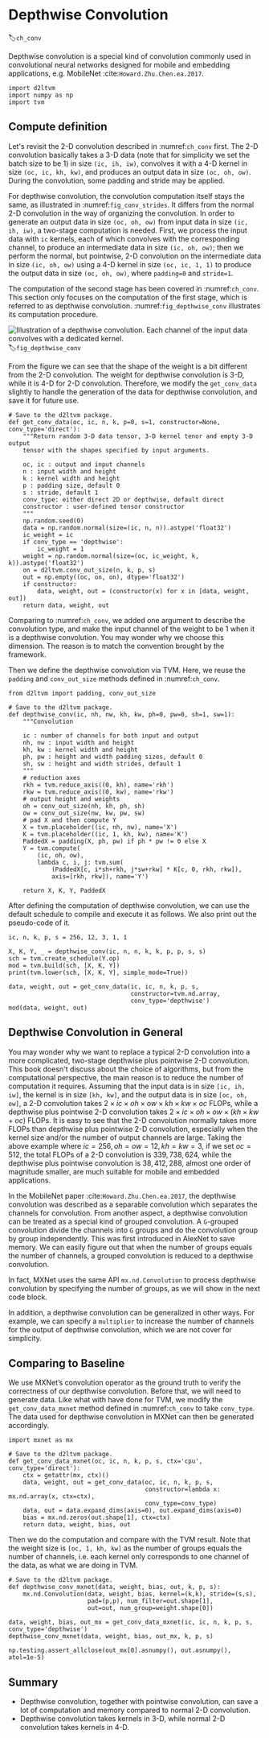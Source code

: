 # Depthwise Convolution
:label:`ch_conv`

Depthwise convolution is a special kind of convolution commonly used in convolutional neural networks designed for mobile and embedding applications, e.g. MobileNet :cite:`Howard.Zhu.Chen.ea.2017`.

```{.python .input  n=1}
import d2ltvm
import numpy as np
import tvm
```

## Compute definition

Let's revisit the 2-D convolution described in :numref:`ch_conv` first. The 2-D convolution basically takes a 3-D data (note that for simplicity we set the batch size to be 1) in size `(ic, ih, iw)`, convolves it with a 4-D kernel in size `(oc, ic, kh, kw)`, and produces an output data in size `(oc, oh, ow)`. During the convolution, some padding and stride may be applied.

For depthwise convolution, the convolution computation itself stays the same, as illustrated in :numref:`fig_conv_strides`. It differs from the normal 2-D convolution in the way of organizing the convolution. In order to generate an output data in size `(oc, oh, ow)` from input data in size `(ic, ih, iw)`, a two-stage computation is needed. First, we process the input data with `ic` kernels, each of which convolves with the corresponding channel, to produce an intermediate data in size `(ic, oh, ow)`; then we perform the normal, but pointwise, 2-D convolution on the intermediate data in size `(ic, oh, ow)` using a 4-D kernel in size `(oc, ic, 1, 1)` to produce the output data in size `(oc, oh, ow)`, where `padding=0` and `stride=1`.

The computation of the second stage has been covered in :numref:`ch_conv`. This section only focuses on the computation of the first stage, which is referred to as depthwise convolution. :numref:`fig_depthwise_conv` illustrates its computation procedure.

![Illustration of a depthwise convolution. Each channel of the input data convolves with a dedicated kernel.](../img/depthwise-conv.svg)
:label:`fig_depthwise_conv`

From the figure we can see that the shape of the weight is a bit different from the 2-D convolution. The weight for depthwise convolution is 3-D, while it is 4-D for 2-D convolution. Therefore, we modify the `get_conv_data` slightly to handle the generation of the data for depthwise convolution, and save it for future use.

```{.python .input  n=8}
# Save to the d2ltvm package.
def get_conv_data(oc, ic, n, k, p=0, s=1, constructor=None, conv_type='direct'):
    """Return random 3-D data tensor, 3-D kernel tenor and empty 3-D output 
    tensor with the shapes specified by input arguments.

    oc, ic : output and input channels
    n : input width and height
    k : kernel width and height
    p : padding size, default 0
    s : stride, default 1
    conv_type: either direct 2D or depthwise, default direct
    constructor : user-defined tensor constructor
    """
    np.random.seed(0)
    data = np.random.normal(size=(ic, n, n)).astype('float32')
    ic_weight = ic
    if conv_type == 'depthwise':
        ic_weight = 1
    weight = np.random.normal(size=(oc, ic_weight, k, k)).astype('float32')
    on = d2ltvm.conv_out_size(n, k, p, s)
    out = np.empty((oc, on, on), dtype='float32')
    if constructor:
        data, weight, out = (constructor(x) for x in [data, weight, out])
    return data, weight, out
```

Comparing to :numref:`ch_conv`, we added one argument to describe the convolution type, and make the input channel of the weight to be 1 when it is a depthwise convolution. You may wonder why we choose this dimension. The reason is to match the convention brought by the framework.

Then we define the depthwise convolution via TVM. Here, we reuse the `padding` and `conv_out_size` methods defined in :numref:`ch_conv`.

```{.python .input  n=56}
from d2ltvm import padding, conv_out_size

# Save to the d2ltvm package.
def depthwise_conv(ic, nh, nw, kh, kw, ph=0, pw=0, sh=1, sw=1):
    """Convolution

    ic : number of channels for both input and output
    nh, nw : input width and height
    kh, kw : kernel width and height
    ph, pw : height and width padding sizes, default 0
    sh, sw : height and width strides, default 1
    """
    # reduction axes
    rkh = tvm.reduce_axis((0, kh), name='rkh')
    rkw = tvm.reduce_axis((0, kw), name='rkw')
    # output height and weights
    oh = conv_out_size(nh, kh, ph, sh)
    ow = conv_out_size(nw, kw, pw, sw)
    # pad X and then compute Y
    X = tvm.placeholder((ic, nh, nw), name='X')
    K = tvm.placeholder((ic, 1, kh, kw), name='K')
    PaddedX = padding(X, ph, pw) if ph * pw != 0 else X
    Y = tvm.compute(
        (ic, oh, ow),
        lambda c, i, j: tvm.sum(
            (PaddedX[c, i*sh+rkh, j*sw+rkw] * K[c, 0, rkh, rkw]),
            axis=[rkh, rkw]), name='Y')
    
    return X, K, Y, PaddedX
```

After defining the computation of depthwise convolution, we can use the default schedule to compile and execute it as follows.
We also print out the pseudo-code of it.

```{.python .input}
ic, n, k, p, s = 256, 12, 3, 1, 1

X, K, Y, _ = depthwise_conv(ic, n, n, k, k, p, p, s, s)
sch = tvm.create_schedule(Y.op)
mod = tvm.build(sch, [X, K, Y])
print(tvm.lower(sch, [X, K, Y], simple_mode=True))

data, weight, out = get_conv_data(ic, ic, n, k, p, s, 
                                  constructor=tvm.nd.array, 
                                  conv_type='depthwise')
mod(data, weight, out)
```

## Depthwise Convolution in General

You may wonder why we want to replace a typical 2-D convolution into a more complicated, two-stage depthwise plus pointwise 2-D convolution. This book doesn't discuss about the choice of algorithms, but from the computational perspective, the main reason is to reduce the number of computation it requires. Assuming that the input data is in size `[ic, ih, iw]`, the kernel is in size `[kh, kw]`, and the output data is in size `[oc, oh, ow]`, a 2-D convolution takes $2 \times ic \times oh \times ow \times kh \times kw \times oc$ FLOPs, while a depthwise plus pointwise 2-D convolution takes $2 \times ic \times oh \times ow \times (kh \times kw + oc)$ FLOPs. It is easy to see that the 2-D convolution normally takes more FLOPs than depthwise plus pointwise 2-D convolution, especially when the kernel size and/or the number of output channels are large. Taking the above example where $ic=256, oh=ow=12, kh=kw=3$, if we set $oc=512$, the total FLOPs of a 2-D convolution is $339,738,624$, while the depthwise plus pointwise convolution is $38,412,288$, almost one order of magnitude smaller, are much suitable for mobile and embedded applications.

In the MobileNet paper :cite:`Howard.Zhu.Chen.ea.2017`, the depthwise convolution was described as a separable convolution which separates the channels for convolution. From another aspect, a depthwise convolution can be treated as a special kind of grouped convolution. A `G`-grouped convolution divide the channels into `G` groups and do the convolution group by group independently. This was first introduced in AlexNet to save memory. We can easily figure out that when the number of groups equals the number of channels, a grouped convolution is reduced to a depthwise convolution.

In fact, MXNet uses the same API `mx.nd.Convolution` to process depthwise convolution by specifying the number of groups, as we will show in the next code block.

In addition, a depthwise convolution can be generalized in other ways. For example, we can specify a `multiplier` to increase the number of channels for the output of depthwise convolution, which we are not cover for simplicity.

## Comparing to Baseline

We use MXNet’s convolution operator as the ground truth to verify the correctness of our depthwise convolution. Before that, we will need to generate data. Like what with have done for TVM, we modify the `get_conv_data_mxnet` method defined in :numref:`ch_conv` to take `conv_type`. The data used for depthwise convolution in MXNet can then be generated accordingly.

```{.python .input  n=10}
import mxnet as mx

# Save to the d2ltvm package.
def get_conv_data_mxnet(oc, ic, n, k, p, s, ctx='cpu', conv_type='direct'):
    ctx = getattr(mx, ctx)()
    data, weight, out = get_conv_data(oc, ic, n, k, p, s, 
                                      constructor=lambda x: mx.nd.array(x, ctx=ctx),
                                      conv_type=conv_type)
    data, out = data.expand_dims(axis=0), out.expand_dims(axis=0)
    bias = mx.nd.zeros(out.shape[1], ctx=ctx)
    return data, weight, bias, out
```

Then we do the computation and compare with the TVM result. Note that the weight size is `[oc, 1, kh, kw]` as the number of groups equals the number of channels, i.e. each kernel only corresponds to one channel of the data, as what we are doing in TVM.

```{.python .input}
# Save to the d2ltvm package.
def depthwise_conv_mxnet(data, weight, bias, out, k, p, s):
    mx.nd.Convolution(data, weight, bias, kernel=(k,k), stride=(s,s),
                      pad=(p,p), num_filter=out.shape[1], 
                      out=out, num_group=weight.shape[0])

data, weight, bias, out_mx = get_conv_data_mxnet(ic, ic, n, k, p, s, conv_type='depthwise')
depthwise_conv_mxnet(data, weight, bias, out_mx, k, p, s)

np.testing.assert_allclose(out_mx[0].asnumpy(), out.asnumpy(), atol=1e-5)
```

## Summary

- Depthwise convolution, together with pointwise convolution, can save a lot of computation and memory compared to normal 2-D convolution.
- Depthwise convolution takes kernels in 3-D, while normal 2-D convolution takes kernels in 4-D.
